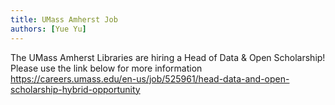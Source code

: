 ```yaml
---
title: UMass Amherst Job
authors: [Yue Yu]
---
```


The UMass Amherst Libraries are hiring a Head of Data & Open Scholarship! Please use the link below for more information
https://careers.umass.edu/en-us/job/525961/head-data-and-open-scholarship-hybrid-opportunity